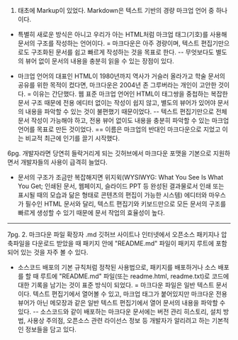 1. 태초에 Markup이 있었다.
	Markdown은 텍스트 기반의 경량 마크업 언어 중 하나이다.
- 특별히 새로운 방식은 아니고 우리가 아는 HTML처럼 마크업 태그(기호)를 사용해 문서의 구조를 작성하는 언어이다.
= 마크다운은 아주 경량이며, 텍스트 편집기만으로도 구조화된 문서를 쉽고 빠르게 작성하는 것을 목표로 한다.
-- 무엇보다도 별도의 뷰어 없이 문서의 내용을 충분히 읽을 수 있는 장점이 있다.

- 마크업 언어의 대표인 HTML이 1980년까지 역사가 거슬러 올라가고 학술 문서의 공유를 위한 목적이 컸다면, 마크다운은 2004년 존 그루버라는 개인이 고안한 것이다.
= 이유는 간단했다. 웹 표준 마크업 언어인 HTML이 태그쌍을 중첩하는 복잡한 문서 구조 때문에 전용 에디터 없이는 작성이 쉽지 않고, 별도의 뷰어가 있어야 문서의 내용을 파악할 수 있는 것이 불편했기 때문이었다.
-- 텍스트 편집기만으로 전체 문서 작성이 가능해야 하고, 전용 뷰어 없이도 내용을 충분히 파악할 수 있는 마크업 언어를 목표로 만든 것이었다.
== 이름은 마크업의 반대인 마크다운으로 지었고 이는 비교적 최근에 인기를 끌기 시작했다.

6pg. 개발자라면 당연히 들락거리게 되는 깃허브에서 마크다운 포맷을 기본으로 지원하면서 개발자들의 사용이 급격히 늘었다.
- 문서의 구조가 조금만 복잡해지면 위지윅(WYSIWYG: What You See Is What You Get; 인쇄된 문서, 웹페이지, 슬라이드 PPT 등 완성된 결과물로서 인쇄 또는 표시될 때의 모습과 닮은 형태로 콘텐츠의 편집이 가능한 시스템) 에디터와 마우스가 필수인 HTML 문서와 달리, 텍스트 편집기와 키보드만으로 모든 문서의 구조를 빠르게 생성할 수 있기 때문에 문서 작업의 효율성이 높다.

------------------------------------------------------------------
7pg. 2. 마크다운 파일 확장자 .md
	깃허브 사이트나 인터넷에서 오픈소스 패키지나 압축파일을 다운로드 받았을 때 패키지 안에 "README.md" 파일이 패키지 루트에 포함되어 있는 것을 자주 볼 수 있다.
- 소스코드 배포의 기본 규칙처럼 정착된 사용법으로, 패키지를 배포하거나 소스 배포를 할 때 루트에 "README.md" 파일(또는 readme.html, readme.txt)로 코드에 대한 기록을 남기는 것이 표준 방식이 되었다.
= 마크다운 파일은 일반 텍스트 문서이다. 텍스트 편집기에서 열어볼 수 있고, 마크업 태그가 붙어있지만 마크다운 전용 뷰어가 아닌 메모장과 같은 일반 텍스트 편집기에서 열어 문서의 내용을 파악할 수 있다.
-- 소스코드와 같이 배포하는 마크다운 문서에는 버전 관리 히스토리, 설치 방법, 사용상 주의점, 오픈소스 관련 라이선스 정보 등 개발자가 알리려고 하는 기본적인 정보들을 담고 있다.